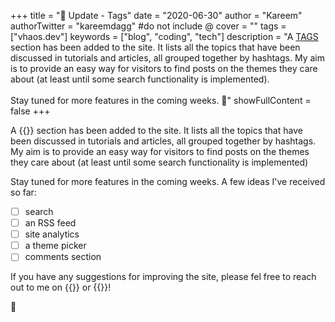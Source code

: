 +++
title = "📣 Update - Tags"
date = "2020-06-30"
author = "Kareem"
authorTwitter = "kareemdagg" #do not include @
cover = ""
tags = ["vhaos.dev"]
keywords = ["blog", "coding", "tech"]
description = "A [TAGS](/tags) section has been added to the site. It lists all the topics that have been discussed in tutorials and articles, all grouped together by hashtags. My aim is to provide an easy way for visitors to find posts on the themes they care about (at least until some search functionality is implemented). <br><br> Stay tuned for more features in the coming weeks. 🦥"
showFullContent = false
+++

A {{<fancylink href="/tags" label="TAGS">}} section has been added to the site. It lists all the topics that have been discussed in tutorials and articles, all grouped together by hashtags. My aim is to provide an easy way for visitors to find posts on the themes they care about (at least until some search functionality is implemented) 

Stay tuned for more features in the coming weeks. A few ideas I've received so far:

- [ ] search
- [ ] an RSS feed
- [ ] site analytics
- [ ] a theme picker
- [ ] comments section

If you have any suggestions for improving the site, please fel free to reach out to me on {{<fancylink href="twitter.com/kareemdagg" label="Twitter">}} or {{<fancylink href="mailto:kareemdaggash@gmail.com" label="email">}}!

🦥
